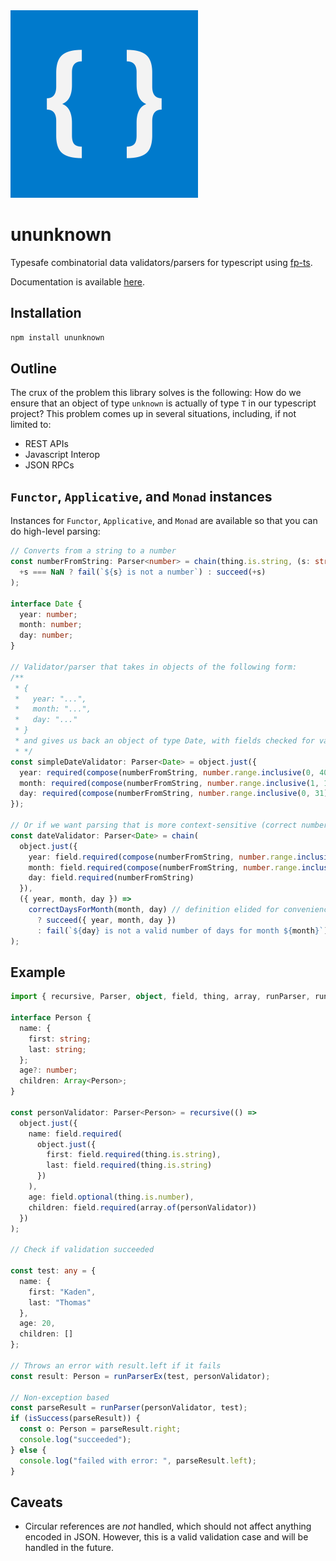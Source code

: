 <img src="media/logo.png" height=300 width=300 />

# ununknown

Typesafe combinatorial data validators/parsers for typescript using [fp-ts](https://gcanti.github.io/fp-ts/).

Documentation is available [here](https://www.tkaden.net/ununknown).

## Installation

```bash
npm install ununknown
```

## Outline

The crux of the problem this library solves is the following:
How do we ensure that an object of type `unknown` is actually
of type `T` in our typescript project? This problem comes up
in several situations, including, if not limited to:

- REST APIs
- Javascript Interop
- JSON RPCs

## `Functor`, `Applicative`, and `Monad` instances

Instances for `Functor`, `Applicative`, and `Monad` are available so that you can do high-level parsing:

```typescript
// Converts from a string to a number
const numberFromString: Parser<number> = chain(thing.is.string, (s: string) =>
  +s === NaN ? fail(`${s} is not a number`) : succeed(+s)
);

interface Date {
  year: number;
  month: number;
  day: number;
}

// Validator/parser that takes in objects of the following form:
/**
 * {
 *   year: "...",
 *   month: "...",
 *   day: "..."
 * }
 * and gives us back an object of type Date, with fields checked for validity
 * */
const simpleDateValidator: Parser<Date> = object.just({
  year: required(compose(numberFromString, number.range.inclusive(0, 4000))),
  month: required(compose(numberFromString, number.range.inclusive(1, 12))),
  day: required(compose(numberFromString, number.range.inclusive(0, 31)))
});

// Or if we want parsing that is more context-sensitive (correct number of days depending on the month)
const dateValidator: Parser<Date> = chain(
  object.just({
    year: field.required(compose(numberFromString, number.range.inclusive(0, 4000))),
    month: field.required(compose(numberFromString, number.range.inclusive(1, 12))),
    day: field.required(numberFromString)
  }),
  ({ year, month, day }) =>
    correctDaysForMonth(month, day) // definition elided for convenience
      ? succeed({ year, month, day })
      : fail(`${day} is not a valid number of days for month ${month}`)
);
```

## Example

```typescript
import { recursive, Parser, object, field, thing, array, runParser, runParserEx, isSuccess } from "ununknown";

interface Person {
  name: {
    first: string;
    last: string;
  };
  age?: number;
  children: Array<Person>;
}

const personValidator: Parser<Person> = recursive(() =>
  object.just({
    name: field.required(
      object.just({
        first: field.required(thing.is.string),
        last: field.required(thing.is.string)
      })
    ),
    age: field.optional(thing.is.number),
    children: field.required(array.of(personValidator))
  })
);

// Check if validation succeeded

const test: any = {
  name: {
    first: "Kaden",
    last: "Thomas"
  },
  age: 20,
  children: []
};

// Throws an error with result.left if it fails
const result: Person = runParserEx(test, personValidator);

// Non-exception based
const parseResult = runParser(personValidator, test);
if (isSuccess(parseResult)) {
  const o: Person = parseResult.right;
  console.log("succeeded");
} else {
  console.log("failed with error: ", parseResult.left);
}
```

## Caveats

- Circular references are _not_ handled, which should not affect anything encoded in JSON. However, this is a valid validation case and will be handled in the future.
